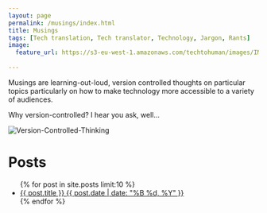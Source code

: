 ```yaml
---
layout: page
permalink: /musings/index.html
title: Musings
tags: [Tech translation, Tech translator, Technology, Jargon, Rants]
image:
  feature_url: https://s3-eu-west-1.amazonaws.com/techtohuman/images/IMG_0693_cropped.JPG 
  
---
```


Musings are learning-out-loud, version controlled thoughts on particular topics particularly on how to make technology more accessible to a variety of audiences. 

Why version-controlled? I hear you ask, well... 

![Version-Controlled-Thinking](http://techtohuman.s3.amazonaws.com/images/vct_2.jpeg)

# Posts

<ul class="post-list">
{% for post in site.posts limit:10 %} 
  <li><article><a href="{{ site.url }}{{ post.url }}">{{ post.title }} <span class="entry-date"><time datetime="{{ post.date | date_to_xmlschema }}">{{ post.date | date: "%B %d, %Y" }}</time></span></a></article></li>
{% endfor %}
</ul>